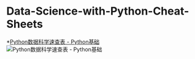 # Data-Science-with-Python-Cheat-Sheets

*[Python数据科学速查表 - Python基础](https://github.com/yaozhu008/Data-Science-with-Python-Cheat-Sheets/blob/master/Python%E6%95%B0%E6%8D%AE%E7%A7%91%E5%AD%A6%E9%80%9F%E6%9F%A5%E8%A1%A8_Python%E5%9F%BA%E7%A1%80.pdf)  
![Python数据科学速查表 - Python基础](https://github.com/yaozhu008/Data-Science-with-Python-Cheat-Sheets/blob/master/PythonBasics.bmp)


